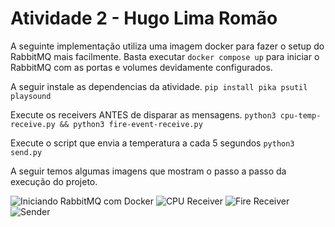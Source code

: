 # Atividade 2 - Hugo Lima Romão

A seguinte implementação utiliza uma imagem docker para fazer o setup do RabbitMQ mais facilmente. Basta executar ```docker compose up``` para iniciar o RabbitMQ com as portas e volumes devidamente configurados.

A seguir instale as dependencias da atividade.
```pip install pika psutil playsound```

Execute os receivers ANTES de disparar as mensagens.
```python3 cpu-temp-receive.py && python3 fire-event-receive.py```

Execute o script que envia a temperatura a cada 5 segundos
```python3 send.py```

A seguir temos algumas imagens que mostram o passo a passo da execução do projeto.

![Iniciando RabbitMQ com Docker](./assets/docker.png)
![CPU Receiver](./assets/cpu-receiver.png)
![Fire Receiver](./assets/fire-receiver.png)
![Sender](./assets/sender.png)
